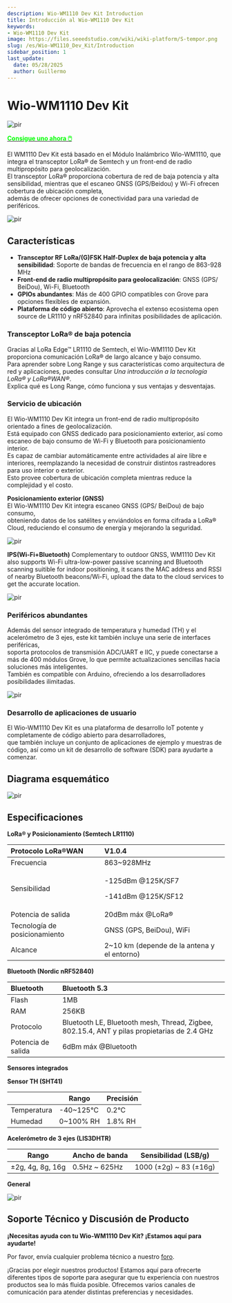 ```yaml
---
description: Wio-WM1110 Dev Kit Introduction
title: Introducción al Wio-WM1110 Dev Kit
keywords:
- Wio-WM1110 Dev Kit
image: https://files.seeedstudio.com/wiki/wiki-platform/S-tempor.png
slug: /es/Wio-WM1110_Dev_Kit/Introduction
sidebar_position: 1
last_update:
  date: 05/28/2025
  author: Guillermo
---
```


# Wio-WM1110 Dev Kit

<p style={{textAlign: 'center'}}><img src="https://media-cdn.seeedstudio.com/media/catalog/product/cache/bb49d3ec4ee05b6f018e93f896b8a25d/1/-/1-114993082-wio-wm1110-dev-kit-45font.jpg" alt="pir" width={500} height="auto" /></p>

<div class="get_one_now_container" style={{textAlign: 'center'}}>
    <a class="get_one_now_item" href="https://www.seeedstudio.com/Wio-WM1110-Dev-Kit-p-5677.html" target="_blank" rel="noopener noreferrer">
            <strong><span><font color={'FFFFFF'} size={"4"}> Consigue uno ahora 🖱️</font></span></strong>
    </a>
</div>

El WM1110 Dev Kit está basado en el Módulo Inalámbrico Wio-WM1110, que integra el transceptor LoRa® de Semtech y un front-end de radio multipropósito para geolocalización.  
El transceptor LoRa® proporciona cobertura de red de baja potencia y alta sensibilidad, mientras que el escaneo GNSS (GPS/Beidou) y Wi-Fi ofrecen cobertura de ubicación completa,  
además de ofrecer opciones de conectividad para una variedad de periféricos.

<p style={{textAlign: 'center'}}><img src="https://files.seeedstudio.com/wiki/SenseCAP/Wio-WM1110%20Dev%20Kit/schematic4.png" alt="pir" width={800} height="auto" /></p>

## Características
* **Transceptor RF LoRa/(G)FSK Half-Duplex de baja potencia y alta sensibilidad**: Soporte de bandas de frecuencia en el rango de 863-928 MHz
* **Front-end de radio multipropósito para geolocalización**: GNSS (GPS/ BeiDou), Wi-Fi, Bluetooth
* **GPIOs abundantes**: Más de 400 GPIO compatibles con Grove para opciones flexibles de expansión.
* **Plataforma de código abierto**: Aprovecha el extenso ecosistema open source de LR1110 y nRF52840 para infinitas posibilidades de aplicación.

### Transceptor LoRa® de baja potencia
Gracias al LoRa Edge™ LR1110 de Semtech, el Wio-WM1110 Dev Kit proporciona comunicación LoRa® de largo alcance y bajo consumo.  
Para aprender sobre Long Range y sus características como arquitectura de red y aplicaciones, puedes consultar *Una introducción a la tecnología LoRa® y LoRa®WAN®*.  
Explica qué es Long Range, cómo funciona y sus ventajas y desventajas.

### Servicio de ubicación
El Wio-WM1110 Dev Kit integra un front-end de radio multipropósito orientado a fines de geolocalización.  
Está equipado con GNSS dedicado para posicionamiento exterior, así como escaneo de bajo consumo de Wi-Fi y Bluetooth para posicionamiento interior.  
Es capaz de cambiar automáticamente entre actividades al aire libre e interiores, reemplazando la necesidad de construir distintos rastreadores para uso interior o exterior.  
Esto provee cobertura de ubicación completa mientras reduce la complejidad y el costo.

**Posicionamiento exterior (GNSS)**  
El Wio-WM1110 Dev Kit integra escaneo GNSS (GPS/ BeiDou) de bajo consumo,  
obteniendo datos de los satélites y enviándolos en forma cifrada a LoRa® Cloud, reduciendo el consumo de energía y mejorando la seguridad.

<p style={{textAlign: 'center'}}><img src="https://wdcdn.qpic.cn/MTY4ODg1NTkyNTI4NTI1MQ_47857_JbH8r_MU_X1uz1V7_1687329215?w=1265&h=592&type=image/jpeg" alt="pir" width={800} height="auto" /></p>

**IPS(Wi-Fi+Bluetooth)**
Complementary to outdoor GNSS, WM1110 Dev Kit also supports Wi-Fi ultra-low-power passive scanning and Bluetooth scanning suitible for indoor positioning, it scans the MAC address and RSSI of nearby Bluetooth beacons/Wi-Fi, upload the data to the cloud services to get the accurate location.

<p style={{textAlign: 'center'}}><img src="https://files.seeedstudio.com/wiki/SenseCAP/Wio-WM1110%20Dev%20Kit/Schematic02.png" alt="pir" width={800} height="auto" /></p>

### Periféricos abundantes
Además del sensor integrado de temperatura y humedad (TH) y el acelerómetro de 3 ejes, este kit también incluye una serie de interfaces periféricas,  
soporta protocolos de transmisión ADC/UART e IIC, y puede conectarse a más de 400 módulos Grove, lo que permite actualizaciones sencillas hacia soluciones más inteligentes.  
También es compatible con Arduino, ofreciendo a los desarrolladores posibilidades ilimitadas.

<p style={{textAlign: 'center'}}><img src="https://files.seeedstudio.com/wiki/SenseCAP/SenseCAP_Indicator/SenseCAP_Indicator_4.png" alt="pir" width={800} height="auto" /></p>

### Desarrollo de aplicaciones de usuario
El Wio-WM1110 Dev Kit es una plataforma de desarrollo IoT potente y completamente de código abierto para desarrolladores,  
que también incluye un conjunto de aplicaciones de ejemplo y muestras de código, así como un kit de desarrollo de software (SDK) para ayudarte a comenzar.

## Diagrama esquemático

<p style={{textAlign: 'center'}}><img src="https://files.seeedstudio.com/wiki/SenseCAP/Wio-WM1110%20Dev%20Kit/schematic_1.png" alt="pir" width={800} height="auto" /></p>

## Especificaciones

**LoRa® y Posicionamiento (Semtech LR1110)**

| Protocolo LoRa®WAN | V1.0.4 |
| :- | :- |
| Frecuencia | 863~928MHz |
| Sensibilidad | <p>-125dBm @125K/SF7</p><p>-141dBm @125K/SF12</p> |
| Potencia de salida | 20dBm máx @LoRa® |
| Tecnología de posicionamiento | GNSS (GPS, BeiDou), WiFi |
| Alcance | 2~10 km (depende de la antena y el entorno) |

**Bluetooth (Nordic nRF52840)**

| Bluetooth | Bluetooth 5.3 |
| :- | :- |
| Flash | 1MB |
| RAM | 256KB |
| Protocolo | Bluetooth LE, Bluetooth mesh, Thread, Zigbee, 802.15.4, ANT y pilas propietarias de 2.4 GHz |
| Potencia de salida | 6dBm máx @Bluetooth |

**Sensores integrados**

**Sensor TH (SHT41)**

|  | Rango | Precisión |
| -------- | -------- | -------- |
| Temperatura | -40~125°C | 0.2°C |
| Humedad | 0~100% RH | 1.8% RH |

**Acelerómetro de 3 ejes (LIS3DHTR)**

| Rango | Ancho de banda | Sensibilidad (LSB/g) |
| -------- | -------- | -------- | 
| ±2g, 4g, 8g, 16g | 0.5Hz ~ 625Hz | 1000 (±2g) ~ 83 (±16g) |
    
**General**
<p style={{textAlign: 'center'}}><img src="https://files.seeedstudio.com/wiki/SenseCAP/Wio-WM1110%20Dev%20Kit/spec.png" alt="pir" width={800} height="auto" /></p>

## Soporte Técnico y Discusión de Producto

**¡Necesitas ayuda con tu Wio-WM1110 Dev Kit? ¡Estamos aquí para ayudarte!**

Por favor, envía cualquier problema técnico a nuestro [foro](http://forum.seeedstudio.com/).

¡Gracias por elegir nuestros productos! Estamos aquí para ofrecerte diferentes tipos de soporte para asegurar que tu experiencia con nuestros productos sea lo más fluida posible. Ofrecemos varios canales de comunicación para atender distintas preferencias y necesidades.

<div class="button_tech_support_container">
<a href="https://discord.gg/sensecap" class="button_tech_support_sensecap"></a>
<a href="https://support.sensecapmx.com/portal/en/home" class="button_tech_support_sensecap3"></a>
</div>

<div class="button_tech_support_container">
<a href="mailto:support@sensecapmx.com" class="button_tech_support_sensecap2"></a>
<a href="https://github.com/Seeed-Solution/SenseCAP_Indicator_ESP32/discussions" class="button_discussion"></a>
</div>